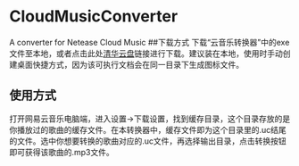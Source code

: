 # CloudMusicConverter
A converter for Netease Cloud Music
##下载方式
下载“云音乐转换器”中的exe文件至本地，或者点击此处[清华云盘](https://cloud.tsinghua.edu.cn/f/796aaf2bebb54de78351/)链接进行下载。建议装在本地，使用时手动创建桌面快捷方式，因为该可执行文档会在同一目录下生成图标文件。
## 使用方式
打开网易云音乐电脑端，进入设置->下载设置，找到缓存目录，这个目录存放的是你播放过的歌曲的缓存文件。在本转换器中，缓存文件即为这个目录里的.uc结尾的文件。选中你想要转换的歌曲对应的.uc文件，再选择输出目录，点击转换按钮即可获得该歌曲的.mp3文件。
